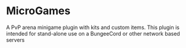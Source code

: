 # MicroGames
A PvP arena minigame plugin with kits and custom items.
This plugin is intended for stand-alone use on a BungeeCord or other network based servers

